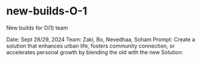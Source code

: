 # new-builds-O-1
New builds for O(1) team

Date: Sept 28/29, 2024
Team: Zaki, Bo, Nevedhaa, Soham 
Prompt: Create a solution that enhances urban life, fosters community connection, or accelerates personal growth by blending the old with the new
Solution: 
